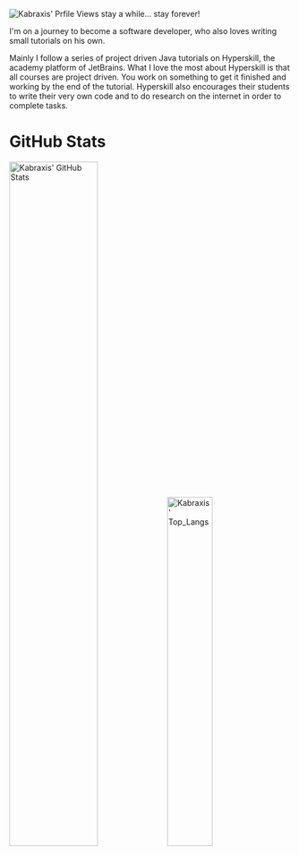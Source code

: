 ![Kabraxis' Prfile Views](https://komarev.com/ghpvc/?username=kabraxis&color=cb2790&style=plastic&label=Another+Visitor) stay a while... stay forever!

I'm on a journey to become a software developer, who also loves writing small tutorials on his own.

Mainly I follow a series of project driven Java tutorials on Hyperskill, the academy platform of JetBrains. What I love the most about Hyperskill is that all courses are project driven. You work on something to get it finished and working by the end of the tutorial. Hyperskill also encourages their students to write their very own code and to do research on the internet in order to complete tasks.


# GitHub Stats

<img alt="Kabraxis' GitHub Stats" width="56%" src="https://github-readme-stats.vercel.app/api?username=kabraxis&hide_title=false&theme=synthwave&show_icons=true&count_private=true&hide_border=true"><img alt="Kabraxis' Top_Langs" src="https://github-readme-stats.vercel.app/api/top-langs/?username=kabraxis&layout=default&hide=html,javascript,css,kotlin&theme=synthwave&hide_border=true" width="40%">

